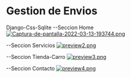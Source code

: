 # Gestion de Envios
 Django-Css-Sqlite
--Seccion Home
[![Captura-de-pantalla-2022-03-13-193744.png](https://i.postimg.cc/vmfGfKB7/Captura-de-pantalla-2022-03-13-193744.png)](https://postimg.cc/PLfGk21N)


--Seccion Servicios
[![preview2.png](https://i.postimg.cc/zXQNMNHS/preview2.png)](https://postimg.cc/xcLBJWRc)


--Seccion Tienda-Carro
[![preview3.png](https://i.postimg.cc/jdD0y13W/preview3.png)](https://postimg.cc/gnbTWgWd)


--Seccion Contacto
[![preview4.png](https://i.postimg.cc/QxvLmqvf/preview4.png)](https://postimg.cc/tYdmCFq6)
